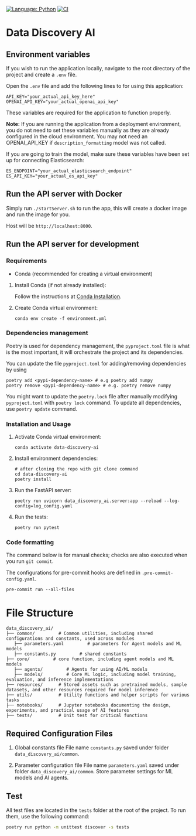 [![Language: Python](https://img.shields.io/badge/Language-Python-blue.svg)](https://www.python.org/)
[![CI](https://github.com/aodn/data-discovery-ai/actions/workflows/ci.yml/badge.svg)](https://github.com/aodn/data-discovery-ai/actions/workflows/ci.yml)

# Data Discovery AI

## Environment variables

If you wish to run the application locally, navigate to the root directory of the project and create a `.env` file.

Open the `.env` file and add the following lines to for using this application:

```shell
API_KEY="your_actual_api_key_here"
OPENAI_API_KEY="your_actual_openai_api_key"
```
These variables are required for the application to function properly.

**Note:** If you are running the application from a deployment environment, you do not need to set these variables manually as they are already configured in the cloud environment. You may not need an OPENAI_API_KEY if `description_formatting` model was not called.

If you are going to train the model, make sure these variables have been set up for connecting Elasticsearch:
```shell
ES_ENDPOINT="your_actual_elasticsearch_endpoint"
ES_API_KEY="your_actual_es_api_key"
```

## Run the API server with Docker

Simply run `./startServer.sh` to run the app, this will create a docker image and run the image for you.

Host will be `http://localhost:8000`.

## Run the API server for development

### Requirements

- Conda (recommended for creating a virtual environment)

1. Install Conda (if not already installed):

   Follow the instructions at [Conda Installation](https://docs.conda.io/projects/conda/en/latest/user-guide/install/index.html).

2. Create Conda virtual environment:

   ```shell
   conda env create -f environment.yml
   ```

### Dependencies management

Poetry is used for dependency management, the `pyproject.toml` file is what is the most important, it will orchestrate the project and its dependencies.

You can update the file `pyproject.toml` for adding/removing dependencies by using

```shell
poetry add <pypi-dependency-name> # e.g poetry add numpy
poetry remove <pypi-dependency-name> # e.g. poetry remove numpy
```

You might want to update the `poetry.lock` file after manually modifying `pyproject.toml` with `poetry lock` command. To update all dependencies, use `poetry update` command.

### Installation and Usage

1. Activate Conda virtual environment:

   ```shell
   conda activate data-discovery-ai
   ```

2. Install environment dependencies:

   ```shell
   # after cloning the repo with git clone command
   cd data-discovery-ai
   poetry install
   ```

3. Run the FastAPI server:

   ```shell
   poetry run uvicorn data_discovery_ai.server:app --reload --log-config=log_config.yaml
   ```

4. Run the tests:

   ```shell
   poetry run pytest
   ```

### Code formatting

The command below is for manual checks; checks are also executed when you run `git commit`.

The configurations for pre-commit hooks are defined in `.pre-commit-config.yaml`.

```shell
pre-commit run --all-files
```

# File Structure
```
data_discovery_ai/
├── common/         # Common utilities, including shared configurations and constants, used across modules
   ├── parameters.yaml         # parameters for Agent models and ML models
   ├── constants.py         # shared constants
├── core/         # core function, including agent models and ML models
   ├── agents/         # Agents for using AI/ML models
   ├── models/         # Core ML logic, including model training, evaluation, and inference implementations
├── resources/      # Stored assets such as pretrained models, sample datasets, and other resources required for model inference
├── utils/          # Utility functions and helper scripts for various tasks
├── notebooks/      # Jupyter notebooks documenting the design, experiments, and practical usage of AI features
├── tests/          # Unit test for critical functions
```

## Required Configuration Files
1. Global constants file
File name `constants.py` saved under folder `data_discovery_ai/common`.

2. Parameter configuration file
File name `parameters.yaml` saved under folder `data_discovery_ai/commom`. Store parameter settings for ML models and AI agents.


## Test
All test files are located in the `tests` folder at the root of the project. To run them, use the following command:

```bash
poetry run python -m unittest discover -s tests
```
